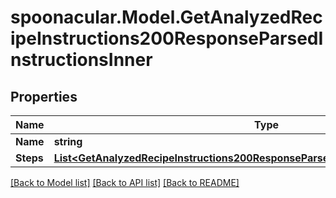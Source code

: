 # spoonacular.Model.GetAnalyzedRecipeInstructions200ResponseParsedInstructionsInner

## Properties

Name | Type | Description | Notes
------------ | ------------- | ------------- | -------------
**Name** | **string** |  | 
**Steps** | [**List&lt;GetAnalyzedRecipeInstructions200ResponseParsedInstructionsInnerStepsInner&gt;**](GetAnalyzedRecipeInstructions200ResponseParsedInstructionsInnerStepsInner.md) |  | [optional] 

[[Back to Model list]](../README.md#documentation-for-models) [[Back to API list]](../README.md#documentation-for-api-endpoints) [[Back to README]](../README.md)

